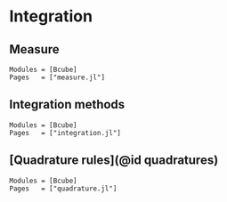 # Integration

## Measure

```@autodocs
Modules = [Bcube]
Pages   = ["measure.jl"]
```

## Integration methods

```@autodocs
Modules = [Bcube]
Pages   = ["integration.jl"]
```

## [Quadrature rules](@id quadratures)

```@autodocs
Modules = [Bcube]
Pages   = ["quadrature.jl"]
```

